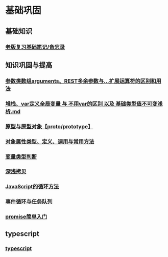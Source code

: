 # 基础巩固
## 基础知识
### [老版复习基础笔记/备忘录](https://mubu.com/doc/cXz3tH_Ve7)
## 知识巩固与提高
### [参数类数组arguments、REST多余参数与...扩展运算符的区别和用法](参数类数组arguments、REST多余参数与...扩展运算符的区别和用法.md '百度')
### [堆栈、var定义全局变量 与 不用var的区别 以及 基础类型值不可变浅析.md](var定义全局变量与不用var的区别、基础类型值不可变浅析.md)
### [原型与原型对象【__proto__/prototype】](原型与__proto__与prototype.md)
### [对象属性类型、定义、调用与常用方法](对象属性定义与使用.md)
### [变量类型判断](变量类型判断.md)
### [深浅拷贝](深浅拷贝.md)
### [JavaScript的循环方法](JavaScript的循环方法.md)
### [事件循环与任务队列](事件循环与任务队列.md)
### [promise简单入门](promise简单入门.md)
<!-- ### 计划中，暂未写 -->
<!-- > 后面的暂未写，待更新.... -->
<!-- * [作用域、匿名函数、执行上下文与词法环境](作用域、匿名函数、执行上下文与词法环境.md)
* [this指针与全局对象](this指针与全局对象.md)
* [迭代、递归 与 遍历](迭代、递归 与 遍历.md)
* [对象属性特性与Ojbect.defineProperty](对象属性特性与Ojbect.defineProperty().md) -->
## typescript
### [typescript](typescript/)